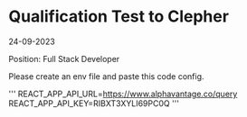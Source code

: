# Qualification Test to Clepher
24-09-2023

Position: Full Stack Developer

Please create an env file and paste this code config.

'''
REACT_APP_API_URL=https://www.alphavantage.co/query
REACT_APP_API_KEY=RIBXT3XYLI69PC0Q
'''